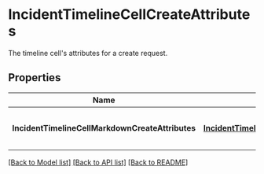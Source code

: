 # IncidentTimelineCellCreateAttributes

The timeline cell's attributes for a create request.

## Properties
Name | Type | Description | Notes
------------ | ------------- | ------------- | -------------
**IncidentTimelineCellMarkdownCreateAttributes** | [**IncidentTimelineCellMarkdownCreateAttributes**](IncidentTimelineCellMarkdownCreateAttributes.md) | Container class of the relevant properties. |

[[Back to Model list]](README.md#documentation-for-models) [[Back to API list]](README.md#documentation-for-api-endpoints) [[Back to README]](README.md)


